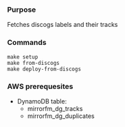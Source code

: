 ### Purpose

Fetches discogs labels and their tracks

### Commands

    make setup
    make from-discogs
    make deploy-from-discogs

### AWS prerequesites

- DynamoDB table:
    - mirrorfm_dg_tracks
    - mirrorfm_dg_duplicates